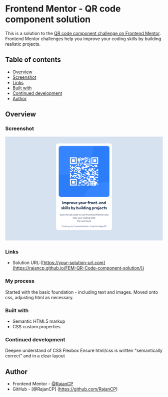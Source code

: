 # Frontend Mentor - QR code component solution

This is a solution to the [QR code component challenge on Frontend Mentor](https://www.frontendmentor.io/challenges/qr-code-component-iux_sIO_H). Frontend Mentor challenges help you improve your coding skills by building realistic projects. 

## Table of contents

- [Overview](#overview)
- [Screenshot](#screenshot)
- [Links](#links)
- [Built with](#built-with)
- [Continued development](#continued-development)
- [Author](#author)

## Overview

### Screenshot

![](./submission.png)

### Links

- Solution URL:([https://your-solution-url.com](https://rajancp.github.io/FEM-QR-Code-component-solution/))

### My process
Started with the basic foundation - including text and images.
Moved onto css, adjusting html as necessary.

### Built with

- Semantic HTML5 markup
- CSS custom properties

### Continued development

Deepen understand of CSS Flexbox
Ensure html/css is written "semantically correct" and in a clear layout

## Author

- Frontend Mentor - [@RajanCP](https://www.frontendmentor.io/profile/RajanCP)
- GitHub - [@RajanCP] (https://github.com/RajanCP)


